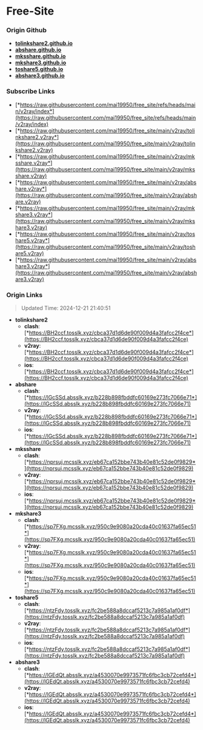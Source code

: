 # Free-Site

### Origin Github

- [**tolinkshare2.github.io**](https://github.com/tolinkshare2/tolinkshare2.github.io)
- [**abshare.github.io**](https://github.com/abshare/abshare.github.io)
- [**mksshare.github.io**](https://github.com/mksshare/mksshare.github.io)
- [**mkshare3.github.io**](https://github.com/mkshare3/mkshare3.github.io)
- [**toshare5.github.io**](https://github.com/toshare5/toshare5.github.io)
- [**abshare3.github.io**](https://github.com/abshare3/abshare3.github.io)

### Subscribe Links

- [*https://raw.githubusercontent.com/mai19950/free_site/refs/heads/main/v2ray/index*](https://raw.githubusercontent.com/mai19950/free_site/refs/heads/main/v2ray/index)
- [*https://raw.githubusercontent.com/mai19950/free_site/main/v2ray/tolinkshare2.v2ray*](https://raw.githubusercontent.com/mai19950/free_site/main/v2ray/tolinkshare2.v2ray)
- [*https://raw.githubusercontent.com/mai19950/free_site/main/v2ray/mksshare.v2ray*](https://raw.githubusercontent.com/mai19950/free_site/main/v2ray/mksshare.v2ray)
- [*https://raw.githubusercontent.com/mai19950/free_site/main/v2ray/abshare.v2ray*](https://raw.githubusercontent.com/mai19950/free_site/main/v2ray/abshare.v2ray)
- [*https://raw.githubusercontent.com/mai19950/free_site/main/v2ray/mkshare3.v2ray*](https://raw.githubusercontent.com/mai19950/free_site/main/v2ray/mkshare3.v2ray)
- [*https://raw.githubusercontent.com/mai19950/free_site/main/v2ray/toshare5.v2ray*](https://raw.githubusercontent.com/mai19950/free_site/main/v2ray/toshare5.v2ray)
- [*https://raw.githubusercontent.com/mai19950/free_site/main/v2ray/abshare3.v2ray*](https://raw.githubusercontent.com/mai19950/free_site/main/v2ray/abshare3.v2ray)

### Origin Links

> Updated Time: 2024-12-21 21:40:51

- **tolinkshare2**
  - **clash**: [*https://BH2ccf.tosslk.xyz/cbca37d1d6de90f009d4a3fafcc2f4ce*](https://BH2ccf.tosslk.xyz/cbca37d1d6de90f009d4a3fafcc2f4ce)
  - **v2ray**: [*https://BH2ccf.tosslk.xyz/cbca37d1d6de90f009d4a3fafcc2f4ce*](https://BH2ccf.tosslk.xyz/cbca37d1d6de90f009d4a3fafcc2f4ce)
  - **ios**: [*https://BH2ccf.tosslk.xyz/cbca37d1d6de90f009d4a3fafcc2f4ce*](https://BH2ccf.tosslk.xyz/cbca37d1d6de90f009d4a3fafcc2f4ce)
- **abshare**
  - **clash**: [*https://lGcSSd.absslk.xyz/b228b898fbddfc60169e273fc7066e71*](https://lGcSSd.absslk.xyz/b228b898fbddfc60169e273fc7066e71)
  - **v2ray**: [*https://lGcSSd.absslk.xyz/b228b898fbddfc60169e273fc7066e71*](https://lGcSSd.absslk.xyz/b228b898fbddfc60169e273fc7066e71)
  - **ios**: [*https://lGcSSd.absslk.xyz/b228b898fbddfc60169e273fc7066e71*](https://lGcSSd.absslk.xyz/b228b898fbddfc60169e273fc7066e71)
- **mksshare**
  - **clash**: [*https://nprsuj.mcsslk.xyz/eb67ca152bbe743b40e81c52de0f9829*](https://nprsuj.mcsslk.xyz/eb67ca152bbe743b40e81c52de0f9829)
  - **v2ray**: [*https://nprsuj.mcsslk.xyz/eb67ca152bbe743b40e81c52de0f9829*](https://nprsuj.mcsslk.xyz/eb67ca152bbe743b40e81c52de0f9829)
  - **ios**: [*https://nprsuj.mcsslk.xyz/eb67ca152bbe743b40e81c52de0f9829*](https://nprsuj.mcsslk.xyz/eb67ca152bbe743b40e81c52de0f9829)
- **mkshare3**
  - **clash**: [*https://sp7FXg.mcsslk.xyz/950c9e9080a20cda40c01637fa65ec51*](https://sp7FXg.mcsslk.xyz/950c9e9080a20cda40c01637fa65ec51)
  - **v2ray**: [*https://sp7FXg.mcsslk.xyz/950c9e9080a20cda40c01637fa65ec51*](https://sp7FXg.mcsslk.xyz/950c9e9080a20cda40c01637fa65ec51)
  - **ios**: [*https://sp7FXg.mcsslk.xyz/950c9e9080a20cda40c01637fa65ec51*](https://sp7FXg.mcsslk.xyz/950c9e9080a20cda40c01637fa65ec51)
- **toshare5**
  - **clash**: [*https://ntzFdy.tosslk.xyz/fc2be588a8dccaf5213c7a985a1af0df*](https://ntzFdy.tosslk.xyz/fc2be588a8dccaf5213c7a985a1af0df)
  - **v2ray**: [*https://ntzFdy.tosslk.xyz/fc2be588a8dccaf5213c7a985a1af0df*](https://ntzFdy.tosslk.xyz/fc2be588a8dccaf5213c7a985a1af0df)
  - **ios**: [*https://ntzFdy.tosslk.xyz/fc2be588a8dccaf5213c7a985a1af0df*](https://ntzFdy.tosslk.xyz/fc2be588a8dccaf5213c7a985a1af0df)
- **abshare3**
  - **clash**: [*https://lGEdQt.absslk.xyz/a4530070e9973571fc6fbc3cb72cefd4*](https://lGEdQt.absslk.xyz/a4530070e9973571fc6fbc3cb72cefd4)
  - **v2ray**: [*https://lGEdQt.absslk.xyz/a4530070e9973571fc6fbc3cb72cefd4*](https://lGEdQt.absslk.xyz/a4530070e9973571fc6fbc3cb72cefd4)
  - **ios**: [*https://lGEdQt.absslk.xyz/a4530070e9973571fc6fbc3cb72cefd4*](https://lGEdQt.absslk.xyz/a4530070e9973571fc6fbc3cb72cefd4)
